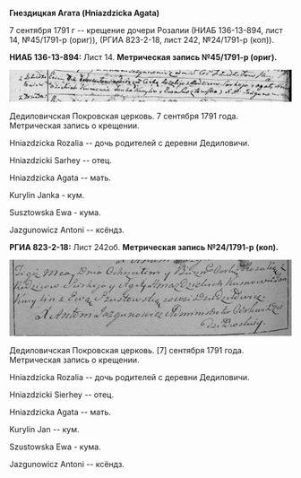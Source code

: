 **Гнездицкая Агата (Hniazdzicka Agata)**

7 сентября 1791 г -- крещение дочери Розалии (НИАБ 136-13-894, лист 14,
№45/1791-р (ориг)), (РГИА 823-2-18, лист 242, №24/1791-р (коп)).

**НИАБ 136-13-894:** Лист 14. **Метрическая запись №45/1791-р (ориг).**

![](./media/e1d790e1f1a30c3abcde90202e7bce9b4529a555.png)

Дедиловичская Покровская церковь. 7 сентября 1791 года. Метрическая
запись о крещении.

Hniazdzicka Rozalia -- дочь родителей с деревни Дедиловичи.

Hniazdzicki Sarhey -- отец.

Hniazdzicka Agata -- мать.

Kurylin Janka - кум.

Susztowska Ewa - кума.

Jazgunowicz Antoni -- ксёндз.

**РГИА 823-2-18:** Лист 242об. **Метрическая запись №24/1791-р (коп).**

![](./media/207a624b5b52719bac6adec6e749724c0b38f00a.png)

Дедиловичская Покровская церковь. \[7\] сентября 1791 года. Метрическая
запись о крещении.

Hniazdzicka Rozalia -- дочь родителей с деревни Дедиловичи.

Hniazdzicki Sierhey -- отец.

Hniazdzicka Agata -- мать.

Kurylin Jan -- кум.

Szustowska Ewa - кума.

Jazgunowicz Antoni -- ксёндз.
